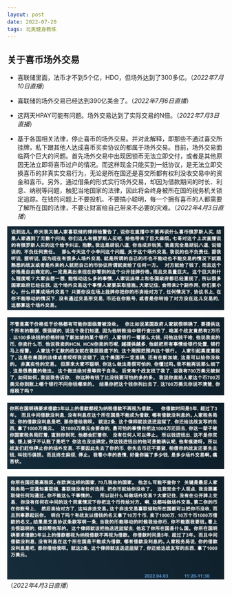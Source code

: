```yaml
---
layout: post
date: 2022-07-20
tags: 北美健身教练
---
```


## 关于喜币场外交易


- 喜联储里面，法币才不到5个亿，HDO，但场外达到了300多亿。（*2022年7月10日直播*）


- 喜联储的场外交易已经达到390亿美金了。（*2022年7月6日直播*）

- 这两天HPAY可能有问题。场外交易达到了实际交易的N倍。（*2022年7月3日直播*）

- 基于各国相关法律，停止喜币的场外交易。并对此解释，即那些不通过喜交所挂牌，私下跟其他人达成喜币买卖协议的都属于场外交易。目前，场外交易面临两个巨大的问题。首先场外交易中出现因锁币无法立即交付，或者是其他原因无法立即将喜币过户的情况。而这样现金只能买到一纸协议，是无法立即交换喜币的非真实交易行为，无论是所在国还是喜交所都有权利没收交易中的资金和喜币。另外，通过借条的形式实行场外交易，却因为借款期间的时长、利息、纳税等问题，触犯当地国家的法律，因此将会终身被所在国的税务机关锁定追踪。在钱的问题上不要投机、不要搞小聪明，每一个拥有喜币的人都需要了解所在国的法律，不要让财富给自己带来不必要的灾难。（*2022年4月3日直播*）

![场外交易1](/images/OTC/changwai1.jpeg "场外交易1")

![场外交易2](/images/OTC/changwai2.jpeg "场外交易2")

![场外交易3](/images/OTC/changwai3.jpeg "场外交易3")

![场外交易4](/images/OTC/changwai4.jpeg "场外交易4")
（*2022年4月3日直播*）